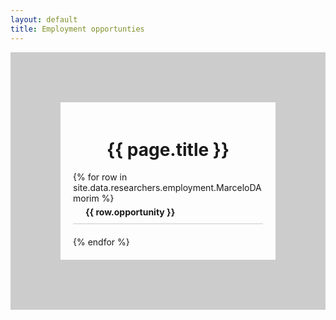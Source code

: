 ```yaml
---
layout: default
title: Employment opportunties
---
```

<div style="display: flex; flex-direction: column; align-items: left; border: 80px solid #ccc; padding: 20px;">
  <h1 style="text-align: center;">{{ page.title }}</h1>
  {% for row in site.data.researchers.employment.MarceloDAmorim %}
  <div style="text-align: left; margin-bottom: 20px; border-bottom: 1px solid #ccc; padding-bottom: 10px;">
      <div style="font-weight: bold; margin-top: 5px; margin-left: 20px;">
        {{ row.opportunity }}
      </div>
  </div>
  {% endfor %}
</div>
